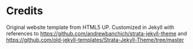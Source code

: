 # Credits

Original website template from HTML5 UP. Customized in Jekyll with references to https://github.com/andrewbanchich/strata-jekyll-theme and https://github.com/old-jekyll-templates/Strata-Jekyll-Theme/tree/master